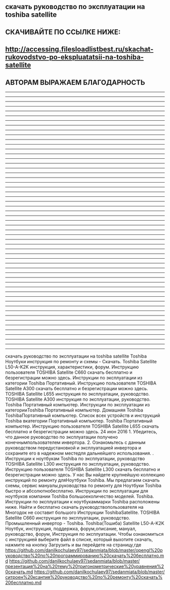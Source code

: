 скачать руководство по эксплуатации на toshiba satellite
--------------------------------------------------
СКАЧИВАЙТЕ ПО ССЫЛКЕ НИЖЕ:
--------------------------------------------------
http://accessing.filesloadlistbest.ru/skachat-rukovodstvo-po-ekspluatatsii-na-toshiba-satellite
--------------------------------------------------
АВТОРАМ ВЫРАЖАЕМ БЛАГОДАРНОСТЬ
--------------------------------------------------
--------------------------------------------------
--------------------------------------------------
--------------------------------------------------
--------------------------------------------------
--------------------------------------------------
--------------------------------------------------
--------------------------------------------------
--------------------------------------------------
--------------------------------------------------
--------------------------------------------------
--------------------------------------------------
--------------------------------------------------
--------------------------------------------------
--------------------------------------------------
--------------------------------------------------
--------------------------------------------------
--------------------------------------------------
--------------------------------------------------
--------------------------------------------------
--------------------------------------------------
--------------------------------------------------
--------------------------------------------------
--------------------------------------------------
--------------------------------------------------
--------------------------------------------------
--------------------------------------------------
--------------------------------------------------
--------------------------------------------------
--------------------------------------------------
--------------------------------------------------
--------------------------------------------------
--------------------------------------------------
--------------------------------------------------
--------------------------------------------------
--------------------------------------------------
--------------------------------------------------
--------------------------------------------------
--------------------------------------------------
--------------------------------------------------
--------------------------------------------------
--------------------------------------------------
--------------------------------------------------
--------------------------------------------------
--------------------------------------------------
--------------------------------------------------
--------------------------------------------------
--------------------------------------------------
--------------------------------------------------
--------------------------------------------------
--------------------------------------------------
--------------------------------------------------
--------------------------------------------------
--------------------------------------------------
--------------------------------------------------
--------------------------------------------------
скачать руководство по эксплуатации на toshiba satellite Toshiba Ноутбуки инструкция по ремонту и схемы - Скачать. Toshiba Satellite L50-A-K2K инструкция, характеристики, форум. Инструкцию пользователя TOSHIBA Satellite C660 скачать бесплатно и безрегистрации можно здесь. Инструкции по эксплуатации из категории Toshiba Портативный. Инструкцию пользователя TOSHIBA Satellite A300 скачать бесплатно и безрегистрации можно здесь. TOSHIBA Satellite L655 инструкция по эксплуатации, руководство. TOSHIBA Satellite A300 инструкция по эксплуатации, руководство. Toshiba Портативный компьютер. Инструкции по эксплуатации из категорииToshiba Портативный компьютер. Домашняя  Toshiba  ToshibaПортативный компьютер. Список всех устройств и инструкций Toshiba вкатегории Портативный компьютер. Toshiba Портативный компьютер. Инструкцию пользователя TOSHIBA Satellite L655 скачать бесплатно и безрегистрации можно здесь. 24 июн 2016  1. Убедитесь, что данное руководство по эксплуатации получено конечнымпользователем инвертора. 2. Ознакомьтесь с данным руководством передустановкой и эксплуатацией инвертора и сохраните его в надежном местедля дальнейшего использования. . Инструкции к ноутбукам Toshiba по эксплуатации, руководство
TOSHIBA Satellite L300 инструкция по эксплуатации, руководство. Инструкцию пользователя TOSHIBA Satellite L300 скачать бесплатно и безрегистрации можно здесь. У нас Вы найдете крупнейшую коллекцию инструкций по ремонту дляНоутбуки Toshiba. Мы предлагаем скачать схемы, сервис мануалы,руководства по ремонту для Ноутбуки Toshiba быстро и абсолютнобесплатно. Инструкции по эксплуатации для ноутбуков компании Toshiba большоеколичество моделей.  Toshiba. Инструкции по эксплуатации к ноутбукаммарки Toshiba расположены ниже. Найти и бесплатно скачать руководствопользователя на Многодок не составит большого  Инструкции ToshibaSatellite. TOSHIBA Satellite C660 инструкция по эксплуатации, руководство. Промышленный инвертор - Toshiba. Toshiba(Тошиба) Satellite L50-A-K2K Ноутбук, инструкция, поддержка, форум,описание, мануал, руководство, форум, Инструкция по эксплуатации. Чтобы ознакомиться с инструкцией выберите файл в списке, который выхотите скачать, нажмите на кнопку Загрузить и вы перейдете на страницу,где
https://github.com/danilkochulaev97/sedanmiata/blob/master/opengl%20руководство%20по%20программированию%20скачать%20бесплатно.md
https://github.com/danilkochulaev97/sedanmiata/blob/master/презентация%20на%20тему%20тригонометрические%20уравнения%20скачать.md
https://github.com/danilkochulaev97/sedanmiata/blob/master/ситроен%20ксантия%20руководство%20по%20ремонту%20скачать%20бесплатно.md